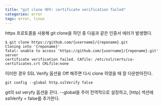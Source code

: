```yaml
---
title: "git clone 에러: certificate verification failed"
categories: error
tags: error, linux
---
```


https 프로토콜을 사용해 git clone을 하던 중 다음과 같은 인증서 에러가 발생했다.
```
$ git clone https://github.com/{username}/{reponame}.git
Cloning into '{reponame}'
fatal: unable to access 'https://github.com/{username}/{reponame}.git' server
certificate verification failed. CAfile: /etc/ssl/certs/ca-certificates.crt CRLfile:none
```
이러한 경우 SSL Verify 옵션을 Off 해주면 다시 clone 하였을 때 잘 다운받아진다.

```
git config --global http.sslVerify false
```
git의 ssl veryfy 옵션을 끈다. --global을 주어 전역적으로 설정하고, [http] 섹션에 sslVerify = false를 추가한다.